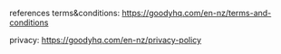 references
terms&conditions:
https://goodyhq.com/en-nz/terms-and-conditions

privacy:
https://goodyhq.com/en-nz/privacy-policy